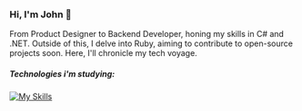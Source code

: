 ### Hi, I'm John 👻

From Product Designer to Backend Developer, honing my skills in C# and .NET. Outside of this, I delve into Ruby, aiming to contribute to open-source projects soon. Here, I'll chronicle my tech voyage. 


##### Technologies i'm studying:
[![My Skills](https://skillicons.dev/icons?i=js,typescript,angular,cs,ruby)](https://skillicons.dev)



